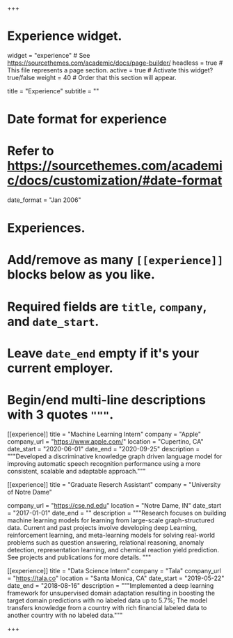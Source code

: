 +++
# Experience widget.
widget = "experience"  # See https://sourcethemes.com/academic/docs/page-builder/
headless = true  # This file represents a page section.
active = true  # Activate this widget? true/false
weight = 40  # Order that this section will appear.

title = "Experience"
subtitle = ""

# Date format for experience
#   Refer to https://sourcethemes.com/academic/docs/customization/#date-format
date_format = "Jan 2006"

# Experiences.
#   Add/remove as many `[[experience]]` blocks below as you like.
#   Required fields are `title`, `company`, and `date_start`.
#   Leave `date_end` empty if it's your current employer.
#   Begin/end multi-line descriptions with 3 quotes `"""`.
[[experience]]
  title = "Machine Learning Intern"
  company = "Apple"
  company_url = "https://www.apple.com/"
  location = "Cupertino, CA"
  date_start = "2020-06-01"
  date_end = "2020-09-25"
  description = """Developed a discriminative knowledge graph driven language model for improving automatic speech recognition performance using a more consistent, scalable and adaptable approach."""
  
 
[[experience]]
  title = "Graduate Reserch Assistant"
  company = "University of Notre Dame"

  company_url = "https://cse.nd.edu"
  location = "Notre Dame, IN"
  date_start = "2017-01-01"
  date_end = ""
  description = """Research focuses on building machine learning models for learning from large-scale graph-structured data. Current and past projects involve developing deep Learning, reinforcement learning, and meta-learning models for solving real-world problems such as question answering, relational reasoning, anomaly detection, representation learning, and chemical reaction yield prediction. See projects and publications for more details.
  """

[[experience]]
  title = "Data Science Intern"
  company = "Tala"
  company_url = "https://tala.co"
  location = "Santa Monica, CA"
  date_start = "2019-05-22"
  date_end = "2018-08-16"
  description = """Implemented a deep learning framework for unsupervised domain adaptation resulting in boosting the target domain predictions with no labeled data up to 5.7%;  The model transfers knowledge from a country with rich financial labeled data to another country with no labeled data."""

+++
